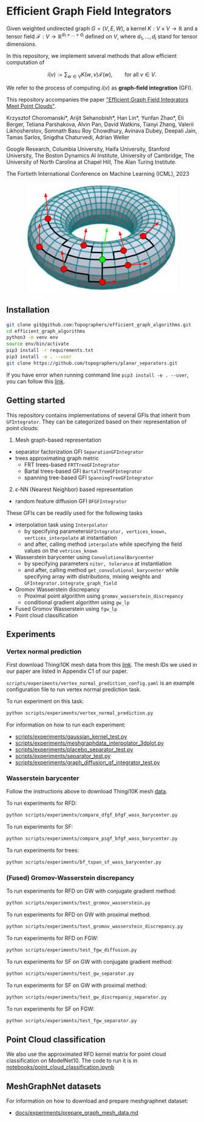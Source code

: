 # Efficient Graph Field Integrators

Given weighted undirected graph $G=(V, E, W)$, a kernel $K:V\times V \rightarrow \mathbb{R}$ 
and a tensor field $\mathcal{F}:V \rightarrow \mathbb{R}^{d_{1} \times \ldots \times d_{l}}$ 
defined on $V$, where $d_{1},\ldots,d_{l}$ stand for tensor dimensions.


In this repository, we implement several methods that allow efficient computation of
```math
i(v) := \sum_{w \in \mathrm{V}}\mathrm{K}(w,v)\mathcal{F}(w), \qquad \text{for all } v \in V.
```
We refer to the process of computing $i(v)$ as **graph-field integration** (GFI).


This repository accompanies the paper ["Efficient Graph Field Integrators Meet Point Clouds"](https://arxiv.org/abs/2302.00942). 

Krzysztof Choromanski\*, Arijit Sehanobish\*, Han Lin\*, Yunfan Zhao\*, Eli Berger, Tetiana Parshakova, Alvin Pan, David Watkins, Tianyi Zhang, Valerii Likhosherstov, Somnath Basu Roy Chowdhury, Avinava Dubey, Deepali Jain, Tamas Sarlos, Snigdha Chaturvedi, Adrian Weller


Google Research, Columbia University, Haifa University, Stanford University, The Boston Dynamics AI Institute, University of Cambridge, The University of North Carolina at Chapel Hill, The Alan Turing Institute.

The Fortieth International Conference on Machine Learning (ICML), 2023

<p align="center">
<img src="https://github.com/topographers/efficient_graph_algorithms/blob/main/image.png?raw=true"  width="400px"/>
</p>

## Installation
```bash
git clone git@github.com:Topographers/efficient_graph_algorithms.git
cd efficient_graph_algorithms
python3 -m venv env
source env/bin/activate
pip3 install -r requirements.txt
pip3 install -e . --user
git clone https://github.com/topographers/planar_separators.git
```
If you have error when running command line ```pip3 install -e . --user```, you can follow this [link](https://github.com/microsoft/vscode-python/issues/14327#issuecomment-757408341).

## Getting started

This repository contains implementations of several GFIs that inherit from `GFIntegrator`.
They can be categorized based on their representation of point clouds: 

1. Mesh graph-based representation
  - separator factorization GFI `SeparationGFIntegrator`
  - trees approximating graph metric
    - FRT trees-based `FRTTreeGFIntegrator`
    - Bartal trees-based GFI `BartalTreeGFIntegrator`
    - spanning tree-based GFI `SpanningTreeGFIntegrator`
2. $\epsilon$-NN (Nearest Neighbor) based representation
  - random feature diffusion GFI `DFGFIntegrator`

These GFIs can be readily used for the following tasks
- interpolation task using `Interpolator`
  - by specifying parameters`GFIntegrator, vertices_known, vertices_interpolate` at instantiation
  - and after, calling method `interpolate` while specifying the field values on the `vetrices_known`
- Wasserstein barycenter using `ConvolutionalBarycenter`
  - by specifying parameters `niter, tolerance` at instantiation
  - and after, calling method `get_convolutional_barycenter` while specifying array with distributions, mixing weights and `GFIntegrator.integrate_graph_field` 
- Gromov Wasserstein discrepancy 
  - Proximal point algorithm using `gromov_wasserstein_discrepancy`
  - conditional gradient algorithm using `gw_lp`
- Fused Gromov Wasserstein using `fgw_lp`
- Point cloud classification


## Experiments

### Vertex normal prediction

First download Thingi10K mesh data from this [link](https://ten-thousand-models.appspot.com/). The mesh IDs we used in our paper are listed in Appendix C1 of our paper.

```scripts/experiments/vertex_normal_prediction_config.yaml``` is an example configuration file to run vertex normal prediction task.

To run experiment on this task:
```sh
python scripts/experiments/vertex_normal_prediction.py 
```

For information on how to run each experiment:

* [scripts/experiments/gaussian_kernel_test.py](docs/experiments/gaussian_kernel_test.md)
* [scripts/experiments/meshgraphdata_interpolator_3dplot.py](docs/experiments/meshgraphdata_interpolator_3dplot.md)
* [scripts/experiments/placebo_separator_test.py](docs/experiments/placebo_separator_test.md)
* [scripts/experiments/separator_test.py](docs/experiments/separator_test.md)
* [scripts/experiments/graph_diffusion_gf_integrator_test.py](docs/experiments/graph_diffusion_integrator_test.md)


### Wasserstein barycenter

Follow the instructions above to download Thingi10K mesh [data](https://ten-thousand-models.appspot.com/).

To run experiments for RFD:
```sh
python scripts/experiments/compare_dfgf_bfgf_wass_barycenter.py
```

To run experiments for SF:
```sh
python scripts/experiments/compare_psgf_bfgf_wass_barycenter.py 
```

To run experiments for trees:
```sh
python scripts/experiments/bf_tspan_sf_wass_barycenter.py
```

### (Fused) Gromov-Wasserstein discrepancy 

To run experiments for RFD on GW with conjugate gradient method:
```sh
python scripts/experiments/test_gromov_wasserstein.py
```

To run experiments for RFD on GW with proximal method:
```sh
python scripts/experiments/test_gromov_wasserstein_discrepancy.py
```

To run experiments for RFD on FGW:
```sh
python scripts/experiments/test_fgw_diffusion.py
```

To run experiments for SF on GW with conjugate gradient method:
```sh
python scripts/experiments/test_gw_separator.py
```

To run experiments for SF on GW with proximal method:
```sh
python scripts/experiments/test_gw_discrepancy_separator.py
```

To run experiments for SF on FGW:
```sh
python scripts/experiments/test_fgw_separator.py
```

## Point Cloud classification
We also use the approximated RFD kernel matrix for point cloud classification on ModelNet10. 
The code to run it is in [notebooks/point_cloud_classification.ipynb](notebooks/point_cloud_classification.ipynb)

## MeshGraphNet datasets
For information on how to download and prepare meshgraphnet dataset:

* [docs/experiments/prepare_graph_mesh_data.md](docs/experiments/prepare_graph_mesh_data.md)
